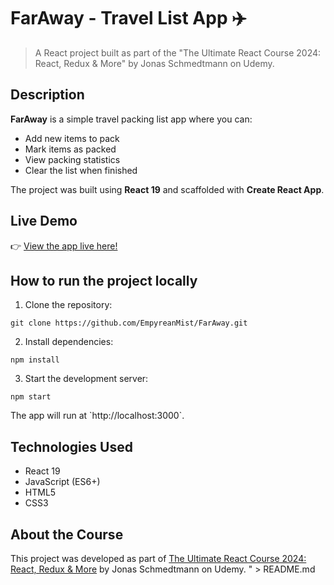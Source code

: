 # FarAway - Travel List App ✈️

> A React project built as part of the \"The Ultimate React Course 2024: React, Redux & More\" by Jonas Schmedtmann on Udemy.

## Description

**FarAway** is a simple travel packing list app where you can:
- Add new items to pack
- Mark items as packed
- View packing statistics
- Clear the list when finished

The project was built using **React 19** and scaffolded with **Create React App**.

## Live Demo

👉 [View the app live here!](https://empyreanmist.github.io/FarAway)

## How to run the project locally

1. Clone the repository:

```
git clone https://github.com/EmpyreanMist/FarAway.git
```

2. Install dependencies:

```
npm install
```

3. Start the development server:

```
npm start
```

The app will run at \`http://localhost:3000\`.

## Technologies Used

- React 19
- JavaScript (ES6+)
- HTML5
- CSS3

## About the Course

This project was developed as part of [The Ultimate React Course 2024: React, Redux & More](https://www.udemy.com/course/the-ultimate-react-course/) by Jonas Schmedtmann on Udemy.
" > README.md
